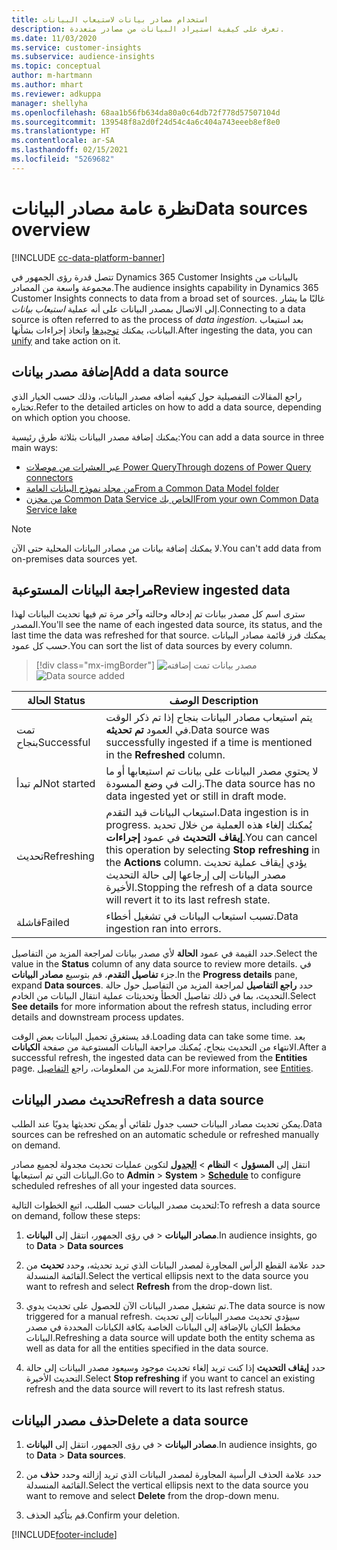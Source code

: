 ```yaml
---
title: استخدام مصادر بيانات لاستيعاب البيانات
description: تعرف على كيفية استيراد البيانات من مصادر متعددة.
ms.date: 11/03/2020
ms.service: customer-insights
ms.subservice: audience-insights
ms.topic: conceptual
author: m-hartmann
ms.author: mhart
ms.reviewer: adkuppa
manager: shellyha
ms.openlocfilehash: 68aa1b56fb634da80a0c64db72f778d57507104d
ms.sourcegitcommit: 139548f8a2d0f24d54c4a6c404a743eeeb8ef8e0
ms.translationtype: HT
ms.contentlocale: ar-SA
ms.lasthandoff: 02/15/2021
ms.locfileid: "5269682"
---
```

# <a name="data-sources-overview"></a><span data-ttu-id="50949-103">نظرة عامة مصادر البيانات</span><span class="sxs-lookup"><span data-stu-id="50949-103">Data sources overview</span></span>

[!INCLUDE [cc-data-platform-banner](../includes/cc-data-platform-banner.md)]

<span data-ttu-id="50949-104">تتصل قدرة رؤى الجمهور في Dynamics 365 Customer Insights بالبيانات من مجموعة واسعة من المصادر.</span><span class="sxs-lookup"><span data-stu-id="50949-104">The audience insights capability in Dynamics 365 Customer Insights connects to data from a broad set of sources.</span></span> <span data-ttu-id="50949-105">غالبًا ما يشار إلى الاتصال بمصدر البيانات على أنه عملية *استيعاب بيانات*.</span><span class="sxs-lookup"><span data-stu-id="50949-105">Connecting to a data source is often referred to as the process of *data ingestion*.</span></span> <span data-ttu-id="50949-106">بعد استيعاب البيانات، يمكنك [توحيدها](data-unification.md) واتخاذ إجراءات بشأنها.</span><span class="sxs-lookup"><span data-stu-id="50949-106">After ingesting the data, you can [unify](data-unification.md) and take action on it.</span></span>

## <a name="add-a-data-source"></a><span data-ttu-id="50949-107">إضافة مصدر بيانات</span><span class="sxs-lookup"><span data-stu-id="50949-107">Add a data source</span></span>

<span data-ttu-id="50949-108">راجع المقالات التفصيلية حول كيفيه أضافه مصدر البيانات، وذلك حسب الخيار الذي تختاره.</span><span class="sxs-lookup"><span data-stu-id="50949-108">Refer to the detailed articles on how to add a data source, depending on which option you choose.</span></span>

<span data-ttu-id="50949-109">يمكنك إضافة مصدر البيانات بثلاثة طرق رئيسية:</span><span class="sxs-lookup"><span data-stu-id="50949-109">You can add a data source in three main ways:</span></span>

- [<span data-ttu-id="50949-110">عبر العشرات من موصلات Power Query</span><span class="sxs-lookup"><span data-stu-id="50949-110">Through dozens of Power Query connectors</span></span>](connect-power-query.md)
- [<span data-ttu-id="50949-111">من مجلد نموذج البيانات العامة</span><span class="sxs-lookup"><span data-stu-id="50949-111">From a Common Data Model folder</span></span>](connect-common-data-model.md)
- [<span data-ttu-id="50949-112">من مخزن Common Data Service الخاص بك</span><span class="sxs-lookup"><span data-stu-id="50949-112">From your own Common Data Service lake</span></span>](connect-common-data-service-lake.md)

> [!NOTE]
> <span data-ttu-id="50949-113">لا يمكنك إضافة بيانات من مصادر البيانات المحلية حتى الآن.</span><span class="sxs-lookup"><span data-stu-id="50949-113">You can't add data from on-premises data sources yet.</span></span>

## <a name="review-ingested-data"></a><span data-ttu-id="50949-114">مراجعة البيانات المستوعبة</span><span class="sxs-lookup"><span data-stu-id="50949-114">Review ingested data</span></span>

<span data-ttu-id="50949-115">سترى اسم كل مصدر بيانات تم إدخاله وحالته وآخر مرة تم فيها تحديث البيانات لهذا المصدر.</span><span class="sxs-lookup"><span data-stu-id="50949-115">You'll see the name of each ingested data source, its status, and the last time the data was refreshed for that source.</span></span> <span data-ttu-id="50949-116">يمكنك فرز قائمة مصادر البيانات حسب كل عمود.</span><span class="sxs-lookup"><span data-stu-id="50949-116">You can sort the list of data sources by every column.</span></span>

> [!div class="mx-imgBorder"]
> <span data-ttu-id="50949-117">![مصدر بيانات تمت إضافته](media/configure-data-datasource-added.png "مصدر بيانات تمت إضافته")</span><span class="sxs-lookup"><span data-stu-id="50949-117">![Data source added](media/configure-data-datasource-added.png "Data source added")</span></span>

|<span data-ttu-id="50949-118">الحالة </span><span class="sxs-lookup"><span data-stu-id="50949-118">Status</span></span>  |<span data-ttu-id="50949-119">الوصف </span><span class="sxs-lookup"><span data-stu-id="50949-119">Description</span></span>  |
|---------|---------|
|<span data-ttu-id="50949-120">تمت بنجاح</span><span class="sxs-lookup"><span data-stu-id="50949-120">Successful</span></span>   |<span data-ttu-id="50949-121">يتم استيعاب مصادر البيانات بنجاح إذا تم ذكر الوقت في العمود **تم تحديثه**.</span><span class="sxs-lookup"><span data-stu-id="50949-121">Data source was successfully ingested if a time is mentioned in the **Refreshed** column.</span></span>
|<span data-ttu-id="50949-122">لم تبدأ</span><span class="sxs-lookup"><span data-stu-id="50949-122">Not started</span></span>   |<span data-ttu-id="50949-123">لا يحتوي مصدر البيانات على بيانات تم استيعابها أو ما زالت في وضع المسودة.</span><span class="sxs-lookup"><span data-stu-id="50949-123">The data source has no data ingested yet or still in draft mode.</span></span>         |
|<span data-ttu-id="50949-124">تحديث</span><span class="sxs-lookup"><span data-stu-id="50949-124">Refreshing</span></span>    |<span data-ttu-id="50949-125">استيعاب البيانات قيد التقدم.</span><span class="sxs-lookup"><span data-stu-id="50949-125">Data ingestion is in progress.</span></span> <span data-ttu-id="50949-126">يُمكنك إلغاء هذه العملية من خلال تحديد **إيقاف التحديث** في عمود **إجراءات**.</span><span class="sxs-lookup"><span data-stu-id="50949-126">You can cancel this operation by selecting **Stop refreshing** in the **Actions** column.</span></span> <span data-ttu-id="50949-127">يؤدي إيقاف عملية تحديث مصدر البيانات إلى إرجاعها إلى حالة التحديث الأخيرة.</span><span class="sxs-lookup"><span data-stu-id="50949-127">Stopping the refresh of a data source will revert it to its last refresh state.</span></span>       |
|<span data-ttu-id="50949-128">‏‏فاشلة</span><span class="sxs-lookup"><span data-stu-id="50949-128">Failed</span></span>     |<span data-ttu-id="50949-129">تسبب استيعاب البيانات في تشغيل أخطاء.</span><span class="sxs-lookup"><span data-stu-id="50949-129">Data ingestion ran into errors.</span></span>         |

<span data-ttu-id="50949-130">حدد القيمة في عمود **الحالة** لأي مصدر بيانات لمراجعة المزيد من التفاصيل.</span><span class="sxs-lookup"><span data-stu-id="50949-130">Select the value in the **Status** column of any data source to review more details.</span></span> <span data-ttu-id="50949-131">في جزء **تفاصيل التقدم**، قم بتوسيع **مصادر البيانات**.</span><span class="sxs-lookup"><span data-stu-id="50949-131">In the **Progress details** pane, expand **Data sources**.</span></span> <span data-ttu-id="50949-132">حدد **راجع التفاصيل** لمراجعة المزيد من التفاصيل حول حالة التحديث، بما في ذلك تفاصيل الخطأ وتحديثات عملية انتقال البيانات من الخادم‬‬.</span><span class="sxs-lookup"><span data-stu-id="50949-132">Select **See details** for more information about the refresh status, including error details and downstream process updates.</span></span>

<span data-ttu-id="50949-133">قد يستغرق تحميل البيانات بعض الوقت.</span><span class="sxs-lookup"><span data-stu-id="50949-133">Loading data can take some time.</span></span> <span data-ttu-id="50949-134">بعد الانتهاء من التحديث بنجاح، يُمكنك مراجعة البيانات المستوعبة من صفحة **الكيانات**.</span><span class="sxs-lookup"><span data-stu-id="50949-134">After a successful refresh, the ingested data can be reviewed from the **Entities** page.</span></span> <span data-ttu-id="50949-135">للمزيد من المعلومات، راجع [التفاصيل](entities.md).</span><span class="sxs-lookup"><span data-stu-id="50949-135">For more information, see [Entities](entities.md).</span></span>

## <a name="refresh-a-data-source"></a><span data-ttu-id="50949-136">تحديث مصدر البيانات</span><span class="sxs-lookup"><span data-stu-id="50949-136">Refresh a data source</span></span>

<span data-ttu-id="50949-137">يمكن تحديث مصادر البيانات حسب جدول تلقائي أو يمكن تحديثها يدويًا عند الطلب.</span><span class="sxs-lookup"><span data-stu-id="50949-137">Data sources can be refreshed on an automatic schedule or refreshed manually on demand.</span></span> 

<span data-ttu-id="50949-138">انتقل إلى **المسؤول** > **النظام** > [**الجدول**](system.md#schedule-tab) لتكوين عمليات تحديث مجدولة لجميع مصادر البيانات التي تم استيعابها.</span><span class="sxs-lookup"><span data-stu-id="50949-138">Go to **Admin** > **System** > [**Schedule**](system.md#schedule-tab) to configure scheduled refreshes of all your ingested data sources.</span></span>

<span data-ttu-id="50949-139">لتحديث مصدر البيانات حسب الطلب، اتبع الخطوات التالية:</span><span class="sxs-lookup"><span data-stu-id="50949-139">To refresh a data source on demand, follow these steps:</span></span>

1. <span data-ttu-id="50949-140">في رؤى الجمهور، انتقل إلى **البيانات‏‎** > **مصادر البيانات**.</span><span class="sxs-lookup"><span data-stu-id="50949-140">In audience insights, go to **Data** > **Data sources**</span></span>

2. <span data-ttu-id="50949-141">حدد علامة القطع الرأس المجاورة لمصدر البيانات الذي تريد تحديثه، وحدد **تحديث** من القائمة المنسدلة.</span><span class="sxs-lookup"><span data-stu-id="50949-141">Select the vertical ellipsis next to the data source you want to refresh and select **Refresh** from the drop-down list.</span></span>

3. <span data-ttu-id="50949-142">تم تشغيل مصدر البيانات الآن للحصول على تحديث يدوي.</span><span class="sxs-lookup"><span data-stu-id="50949-142">The data source is now triggered for a manual refresh.</span></span> <span data-ttu-id="50949-143">سيؤدي تحديث مصدر البيانات إلى تحديث مخطط الكيان بالإضافة إلى البيانات الخاصة بكافة الكيانات المحددة في مصدر البيانات.</span><span class="sxs-lookup"><span data-stu-id="50949-143">Refreshing a data source will update both the entity schema as well as data for all the entities specified in the data source.</span></span>

4. <span data-ttu-id="50949-144">حدد **إيقاف التحديث** إذا كنت تريد إلغاء تحديث موجود وسيعود مصدر البيانات إلى حالة التحديث الأخيرة.</span><span class="sxs-lookup"><span data-stu-id="50949-144">Select **Stop refreshing** if you want to cancel an existing refresh and the data source will revert to its last refresh status.</span></span>

## <a name="delete-a-data-source"></a><span data-ttu-id="50949-145">حذف مصدر البيانات</span><span class="sxs-lookup"><span data-stu-id="50949-145">Delete a data source</span></span>

1. <span data-ttu-id="50949-146">في رؤى الجمهور، انتقل إلى **البيانات‏‎** > **مصادر البيانات**.</span><span class="sxs-lookup"><span data-stu-id="50949-146">In audience insights, go to **Data** > **Data sources**.</span></span>

2. <span data-ttu-id="50949-147">حدد علامة الحذف الرأسية المجاورة لمصدر البيانات الذي تريد إزالته وحدد **حذف** من القائمة المنسدلة.</span><span class="sxs-lookup"><span data-stu-id="50949-147">Select the vertical ellipsis next to the data source you want to remove and select **Delete** from the drop-down menu.</span></span>

3. <span data-ttu-id="50949-148">قم بتأكيد الحذف.</span><span class="sxs-lookup"><span data-stu-id="50949-148">Confirm your deletion.</span></span>


[!INCLUDE[footer-include](../includes/footer-banner.md)]
